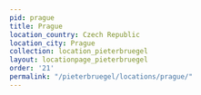 ```yaml
---
pid: prague
title: Prague
location_country: Czech Republic
location_city: Prague
collection: location_pieterbruegel
layout: locationpage_pieterbruegel
order: '21'
permalink: "/pieterbruegel/locations/prague/"
---
```


